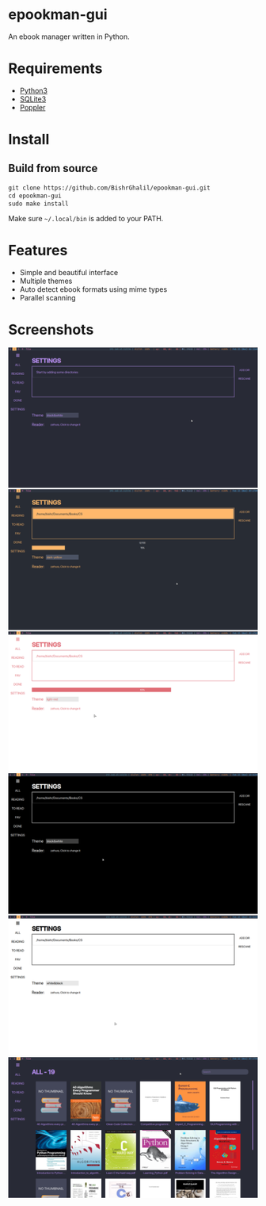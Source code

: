 # epookman-gui
An ebook manager written in Python.

# Requirements
- [Python3](https://www.python.org/download/releases/3.0/)
- [SQLite3](https://sqlite.org/index.html)
- [Poppler](https://poppler.freedesktop.org/)

# Install
## Build from source
```
git clone https://github.com/BishrGhalil/epookman-gui.git
cd epookman-gui
sudo make install
```
Make sure `~/.local/bin` is added to your PATH.

# Features
- Simple and beautiful interface
- Multiple themes
- Auto detect ebook formats using mime types
- Parallel scanning

# Screenshots
![dark purple theme](https://raw.githubusercontent.com/BishrGhalil/epookman-gui/master/screenshots/dark-purple.png)
![dark yellow theme](https://raw.githubusercontent.com/BishrGhalil/epookman-gui/master/screenshots/dark-yellow.png)
![light red theme](https://raw.githubusercontent.com/BishrGhalil/epookman-gui/master/screenshots/light-red.png)
![black and white](https://raw.githubusercontent.com/BishrGhalil/epookman-gui/master/screenshots/black&white.png)
![white and black](https://raw.githubusercontent.com/BishrGhalil/epookman-gui/master/screenshots/white&black.png)
![ebook list](https://raw.githubusercontent.com/BishrGhalil/epookman-gui/master/screenshots/ebook-list.png)
